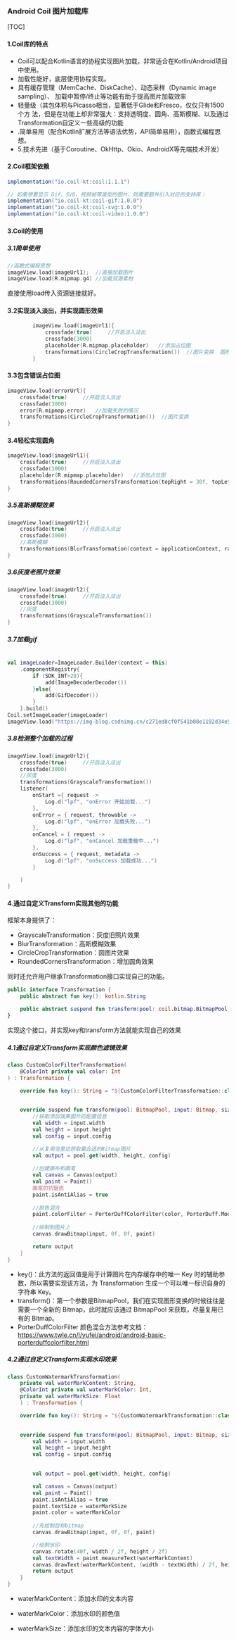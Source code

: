 ### Android Coil 图片加载库

[TOC]

#### 1.Coil库的特点

* Coil可以配合Kotlin语言的协程实现图片加载，非常适合在Kotlin/Android项目中使用。
* 加载性能好，底层使用协程实现。
* 具有缓存管理（MemCache、DiskCache）、动态采样（Dynamic image sampling）、 加载中暂停/终止等功能有助于提高图片加载效率
* 轻量级（其包体积与Picasso相当，显著低于Glide和Fresco，仅仅只有1500个方 法，但是在功能上却非常强大：支持透明度、圆角、高斯模糊、以及通过Transformation自定义一些高级的功能
* .简单易用（配合Kotlin扩展方法等语法优势，API简单易用），函数式编程思想。
* 5.技术先进（基于Coroutine、OkHttp、Okio、AndroidX等先端技术开发）



#### 2.Coil框架依赖

```groovy
implementation("io.coil-kt:coil:1.1.1")

// 如果想要显示 Gif、SVG、视频帧等类型的图片，则需要额外引入对应的支持库：
implementation("io.coil-kt:coil-gif:1.0.0")
implementation("io.coil-kt:coil-svg:1.0.0")
implementation("io.coil-kt:coil-video:1.0.0")
```



#### 3.Coil的使用

##### 3.1简单使用

```kotlin
//函数式编程思想
imageView.load(imageUrl1);  //直接加载图片
imageView.load(R.mipmap.g4) //加载资源素材
```

直接使用load传入资源链接就好。



#### 3.2实现淡入淡出，并实现圆形效果

```kotlin
        imageView.load(imageUrl1){
            crossfade(true)     //开启淡入淡出
            crossfade(3000)
            placeholder(R.mipmap.placeholder)   //添加占位图
            transformations(CircleCropTransformation())  //图片变换  圆形
        }
```



#### 3.3包含错误占位图

```kotlin
imageView.load(errorUrl){
    crossfade(true)     //开启淡入淡出
    crossfade(3000)
    error(R.mipmap.error)   //加载失败的情况
    transformations(CircleCropTransformation())  //图片变换
}
```



#### 3.4轻松实现圆角

```kotlin
imageView.load(imageUrl1){
    crossfade(true)     //开启淡入淡出
    crossfade(3000)
    placeholder(R.mipmap.placeholder)   //添加占位图
    transformations(RoundedCornersTransformation(topRight = 30f, topLeft = 30f, bottomLeft = 30f, bottomRight = 30f))  //图片变换  加圆角
}
```



##### 3.5高斯模糊效果

```kotlin
imageView.load(imageUrl2){
    crossfade(true)     //开启淡入淡出
    crossfade(3000)
    //高斯模糊
    transformations(BlurTransformation(context = applicationContext, radius = 5f, sampling = 5f))
}
```



##### 3.6灰度老照片效果

```kotlin
imageView.load(imageUrl2){
    crossfade(true)     //开启淡入淡出
    crossfade(3000)
    //灰度
    transformations(GrayscaleTransformation())
}
```



##### 3.7加载gif

```kotlin

val imageLoader=ImageLoader.Builder(context = this)
    .componentRegistry{
        if (SDK_INT>28){
            add(ImageDecoderDecoder())
        }else{
            add(GifDecoder())
        }
    }.build()
Coil.setImageLoader(imageLoader)
imageView.load("https://img-blog.csdnimg.cn/c271ed8cf0f541b08e1192d34e512448.gif")
```



##### 3.8检测整个加载的过程

```kotlin
imageView.load(imageUrl2){
    crossfade(true)     //开启淡入淡出
    crossfade(3000)
    //灰度
    transformations(GrayscaleTransformation())
    listener(
        onStart ={ request ->
            Log.d("lpf", "onError 开始加载...")
        },
        onError = { request, throwable ->
            Log.d("lpf", "onError 加载失败...")
        },
        onCancel = { request ->  
            Log.d("lpf", "onCancel 加载重载中...")
        },
        onSuccess = { request, metadata ->
            Log.d("lpf", "onSuccess 加载成功...")
        }

    )
}
```



#### 4.通过自定义Transform实现其他的功能

框架本身提供了：

* GrayscaleTransformation：灰度旧照片效果
* BlurTransformation：高斯模糊效果
* CircleCropTransformation：圆图片效果 
* RoundedCornersTransformation：增加圆角效果

同时还允许用户继承Transformation接口实现自己的功能。

```kotlin
public interface Transformation {
    public abstract fun key(): kotlin.String

    public abstract suspend fun transform(pool: coil.bitmap.BitmapPool, input: android.graphics.Bitmap, size: coil.size.Size): android.graphics.Bitmap
}
```

实现这个接口，并实现key和transform方法就能实现自己的效果

##### 4.1通过自定义Transform实现颜色滤镜效果

```kotlin
class CustomColorFilterTransformation(
    @ColorInt private val color: Int  
) : Transformation {

    override fun key(): String = "${CustomColorFilterTransformation::class.java.name}-$color"

   
    override suspend fun transform(pool: BitmapPool, input: Bitmap, size: Size): Bitmap {
        //获取添加效果图片的配置信息
        val width = input.width  
        val height = input.height  
        val config = input.config  

		//从复用池里边获取最合适的Bitmap图片
        val output = pool.get(width, height, config)
		
		//创建画布和画笔
        val canvas = Canvas(output) 
        val paint = Paint()
        画笔的抗锯齿
        paint.isAntiAlias = true  
        
        //颜色混合
        paint.colorFilter = PorterDuffColorFilter(color, PorterDuff.Mode.SRC_ATOP)
		
		//绘制到图片上
        canvas.drawBitmap(input, 0f, 0f, paint) 

        return output  
    }
}
```

* key()：此方法的返回值是用于计算图片在内存缓存中的唯一 Key 时的辅助参数，所以需要实现该方法，为 Transformation 生成一个可以唯一标识自身的字符串 Key。
* transform()：第一个参数是BitmapPool，我们在实现图形变换的时候往往是需要一个全新的 Bitmap，此时就应该通过 BitmapPool 来获取，尽量复用已有的 Bitmap。
* PorterDuffColorFilter 颜色混合方法参考文档：https://www.twle.cn/l/yufei/android/android-basic-porterduffcolorfilter.html



##### 4.2通过自定义Transform实现水印效果

```kotlin
class CustomWatermarkTransformation(
    private val waterMarkContent: String, 
    @ColorInt private val waterMarkColor: Int,  
    private val waterMarkSize: Float 
    ) : Transformation {

    override fun key(): String = "${CustomWatermarkTransformation::class.java.name}-${watermark}-${textColor}-${textSize}"

    
    override suspend fun transform(pool: BitmapPool, input: Bitmap, size: Size): Bitmap {
        val width = input.width  
        val height = input.height  
        val config = input.config  

  
        val output = pool.get(width, height, config)

        val canvas = Canvas(output) 
        val paint = Paint()  
        paint.isAntiAlias = true 
        paint.textSize = waterMarkSize  
        paint.color = waterMarkColor  
		
        //先绘制目标bitmap
        canvas.drawBitmap(input, 0f, 0f, paint) 

        //绘制水印
        canvas.rotate(40f, width / 2f, height / 2f) 
        val textWidth = paint.measureText(waterMarkContent) 
        canvas.drawText(waterMarkContent, (width - textWidth) / 2f, height / 2f, paint) 
        return output 
    }
}
```

* waterMarkContent：添加水印的文本内容

* waterMarkColor：添加水印的颜色值

* waterMarkSize：添加水印的文本内容的字体大小


